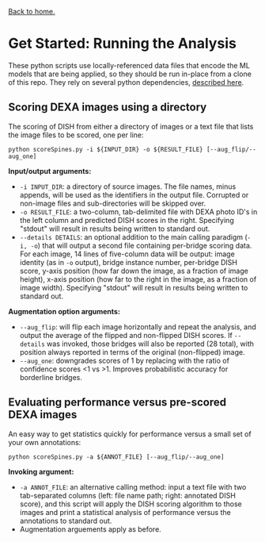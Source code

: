 [Back to home.](../README.md)

# Get Started: Running the Analysis

These python scripts use locally-referenced data files that encode the ML
models that are being applied, so they should be run in-place
from a clone of this repo.  They rely on several python
dependencies, [described here](developer.md).

## Scoring DEXA images using a directory

The scoring of DISH from either a directory of images or a text file that lists the
image files to be scored, one per line:

```shell
python scoreSpines.py -i ${INPUT_DIR} -o ${RESULT_FILE} [--aug_flip/--aug_one]
```

**Input/output arguments:**
- `-i INPUT_DIR`: a directory of source images.  The file names, minus appends, will be
  used as the identifiers in the output file.  Corrupted or non-image files and
  sub-directories will be skipped over.
- `-o RESULT_FILE`: a two-column, tab-delimited file with DEXA photo ID's in the left
  column and predicted DISH scores in the right.  Specifying "stdout" will result in
  results being written to standard out.
- `--details DETAILS`: an optional addition to the main calling paradigm (`-i, -o`) that
  will output a second file containing per-bridge scoring data.  For each image, 14 lines
  of five-column data will be output: image identity (as in `-o` output), bridge instance
  number, per-bridge DISH score, y-axis position (how far down the image, as a fraction of
  image height), x-axis position (how far to the right in the image, as a fraction of image
  width).  Specifying "stdout" will result in results being written to standard out.

**Augmentation option arguments:** 
- `--aug_flip`: will flip each image horizontally and repeat the analysis, and output the
  average of the flipped and non-flipped DISH scores.  If `--details` was invoked, those
  bridges will also be reported (28 total), with position always reported in terms of the
  original (non-flipped) image.
- `--aug_one`: downgrades scores of 1 by replacing with the ratio of confidence scores <1 vs >1.
  Improves probabilistic accuracy for borderline bridges.


## Evaluating performance versus pre-scored DEXA images

An easy way to get statistics quickly for performance versus a small set of 
your own annotations:

```shell
python scoreSpines.py -a ${ANNOT_FILE} [--aug_flip/--aug_one]
```
**Invoking argument:**
- `-a ANNOT_FILE`: an alternative calling method: input a text file with two tab-separated
  columns (left: file name path; right: annotated DISH score), and this script will
  apply the DISH scoring algorithm to those images and print a statistical analysis
  of performance versus the annotations to standard out.
- Augmentation arguements apply as before.
